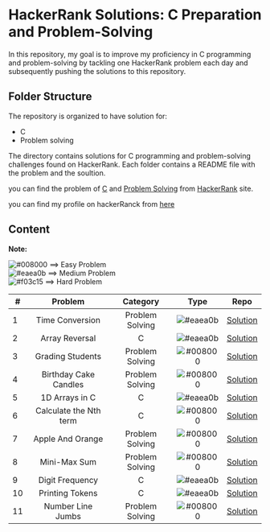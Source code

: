 # HackerRank Solutions: C Preparation and Problem-Solving

In this repository, my goal is to improve my proficiency in C programming and problem-solving by tackling one HackerRank problem each day and subsequently pushing the solutions to this repository.


## Folder Structure

The repository is organized to have solution for:

- C 
- Problem solving

The directory contains solutions for C programming and problem-solving challenges found on HackerRank.
Each folder contains a README file with the problem and the soultion.

you can find the problem of [C](https://www.hackerrank.com/domains/c?filters%5Bstatus%5D%5B%5D=unsolved&badge_type=c) and [Problem Solving](https://www.hackerrank.com/domains/algorithms?filters%5Bstatus%5D%5B%5D=unsolved&badge_type=problem-solving) from [HackerRank](https://www.hackerrank.com/dashboard) site.

you can find my profile on hackerRanck from [here](https://www.hackerrank.com/profile/mokhalifa238)

## Content


**Note:** 

![#008000](https://placehold.co/15x15/008000/008000.png) ==> Easy Problem<br/>
![#eaea0b](https://placehold.co/15x15/eaea0b/eaea0b.png) ==> Medium Problem<br/>
![#f03c15](https://placehold.co/15x15/f03c15/f03c15.png) ==> Hard Problem

|  #  | Problem                              |Category    |Type | Repo          |
|-----|:----------------------------------------:|:----------------------------------------:|:---:|:-------------:|
|  1  |        Time Conversion                 | Problem Solving |![#eaea0b](https://placehold.co/15x15/eaea0b/eaea0b.png)  | [Solution](https://github.com/Mohamed-Khalifa12/HackerRank/tree/main/Time%20Conversion)     |
|  2  |        Array Reversal     | C |![#eaea0b](https://placehold.co/15x15/eaea0b/eaea0b.png)   | [Solution](https://github.com/Mohamed-Khalifa12/HackerRank/tree/main/Array%20Reversal)|
|  3  |        Grading Students     | Problem Solving |![#008000](https://placehold.co/15x15/008000/008000.png)   | [Solution](https://github.com/Mohamed-Khalifa12/HackerRank/tree/main/Grading%20Students)|
|  4  |        Birthday Cake Candles    | Problem Solving |![#008000](https://placehold.co/15x15/008000/008000.png)   | [Solution](https://github.com/Mohamed-Khalifa12/HackerRank/tree/main/Birthday%20Cake%20Candles)|
|  5  |        1D Arrays in C    | C |![#eaea0b](https://placehold.co/15x15/eaea0b/eaea0b.png)   | [Solution](https://github.com/Mohamed-Khalifa12/HackerRank/tree/main/1D%20Arrays%20in%20C)|
|  6  |        Calculate the Nth term    | C |![#008000](https://placehold.co/15x15/008000/008000.png)   | [Solution](https://github.com/Mohamed-Khalifa12/HackerRank/tree/main/Calculate%20the%20Nth%20term)|
|  7  |        Apple And Orange    | Problem Solving |![#008000](https://placehold.co/15x15/008000/008000.png)   | [Solution](https://github.com/Mohamed-Khalifa12/HackerRank/tree/main/Apple%20And%20Orange)|
|  8  |        Mini-Max Sum    | Problem Solving |![#008000](https://placehold.co/15x15/008000/008000.png)   | [Solution](https://github.com/Mohamed-Khalifa12/HackerRank/tree/main/Mini-Max%20Sum)|
|  9  |       Digit Frequency   | C |![#eaea0b](https://placehold.co/15x15/eaea0b/eaea0b.png)   | [Solution](https://github.com/Mohamed-Khalifa12/HackerRank/tree/main/Digit%20Frequency)|
|  10  |       Printing Tokens   | C |![#eaea0b](https://placehold.co/15x15/eaea0b/eaea0b.png)   | [Solution](https://github.com/Mohamed-Khalifa12/HackerRank/tree/main/Printing%20Tokens)|
|  11  |       Number Line Jumbs   | Problem Solving |![#008000](https://placehold.co/15x15/008000/008000.png)   | [Solution](https://github.com/Mohamed-Khalifa12/HackerRank/tree/main/Printing%20Tokens)|


